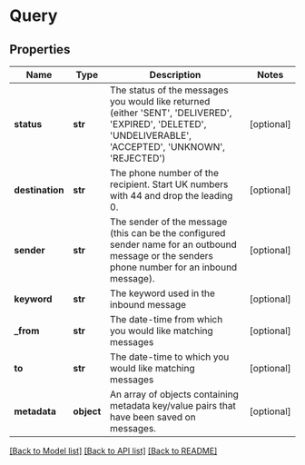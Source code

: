 # Query

## Properties
Name | Type | Description | Notes
------------ | ------------- | ------------- | -------------
**status** | **str** | The status of the messages you would like returned (either &#x27;SENT&#x27;, &#x27;DELIVERED&#x27;, &#x27;EXPIRED&#x27;, &#x27;DELETED&#x27;, &#x27;UNDELIVERABLE&#x27;, &#x27;ACCEPTED&#x27;, &#x27;UNKNOWN&#x27;, &#x27;REJECTED&#x27;) | [optional] 
**destination** | **str** | The phone number of the recipient. Start UK numbers with 44 and drop the leading 0. | [optional] 
**sender** | **str** | The sender of the message (this can be the configured sender name for an outbound message or the senders phone number for an inbound message). | [optional] 
**keyword** | **str** | The keyword used in the inbound message | [optional] 
**_from** | **str** | The date-time from which you would like matching messages | [optional] 
**to** | **str** | The date-time to which you would like matching messages | [optional] 
**metadata** | **object** | An array of objects containing metadata key/value pairs that have been saved on messages. | [optional] 

[[Back to Model list]](../README.md#documentation-for-models) [[Back to API list]](../README.md#documentation-for-api-endpoints) [[Back to README]](../README.md)

